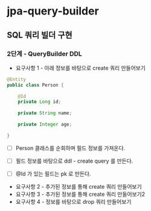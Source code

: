 # jpa-query-builder

## SQL 쿼리 빌더 구현

### 2단계 - QueryBuilder DDL

- 요구사항 1 - 아래 정보를 바탕으로 create 쿼리 만들어보기
```java
@Entity
public class Person {
    
    @Id
    private Long id;
    
    private String name;
    
    private Integer age;
    
}
```
- [ ] Person 클래스를 순회하며 필드 정보를 가져온다.
- [ ] 필드 정보를 바탕으로 ddl - create query 를 만든다.
- [ ] @Id 가 있는 필드는 pk 로 만든다.


- 요구사항 2 - 추가된 정보를 통해 create 쿼리 만들어보기
- 요구사항 3 - 추가된 정보를 통해 create 쿼리 만들어보기2
- 요구사항 4 - 정보를 바탕으로 drop 쿼리 만들어보기
